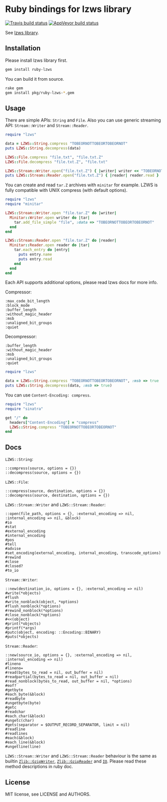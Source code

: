# Ruby bindings for lzws library

[![Travis build status](https://travis-ci.org/andrew-aladev/ruby-lzws.svg?branch=master)](https://travis-ci.org/andrew-aladev/ruby-lzws)
[![AppVeyor build status](https://ci.appveyor.com/api/projects/status/github/andrew-aladev/ruby-lzws?branch=master&svg=true)](https://ci.appveyor.com/project/andrew-aladev/ruby-lzws/branch/master)

See [lzws library](https://github.com/andrew-aladev/lzws).

## Installation

Please install lzws library first.

```sh
gem install ruby-lzws
```

You can build it from source.

```sh
rake gem
gem install pkg/ruby-lzws-*.gem
```

## Usage

There are simple APIs: `String` and `File`. Also you can use generic streaming API: `Stream::Writer` and `Stream::Reader`.

```ruby
require "lzws"

data = LZWS::String.compress "TOBEORNOTTOBEORTOBEORNOT"
puts LZWS::String.decompress(data)

LZWS::File.compress "file.txt", "file.txt.Z"
LZWS::File.decompress "file.txt.Z", "file.txt"

LZWS::Stream::Writer.open("file.txt.Z") { |writer| writer << "TOBEORNOTTOBEORTOBEORNOT" }
puts LZWS::Stream::Reader.open("file.txt.Z") { |reader| reader.read }
```

You can create and read `tar.Z` archives with `minitar` for example.
LZWS is fully compatible with UNIX compress (with default options).

```ruby
require "lzws"
require "minitar"

LZWS::Stream::Writer.open "file.tar.Z" do |writer|
  Minitar::Writer.open writer do |tar|
    tar.add_file_simple "file", :data => "TOBEORNOTTOBEORTOBEORNOT"
  end
end

LZWS::Stream::Reader.open "file.tar.Z" do |reader|
  Minitar::Reader.open reader do |tar|
    tar.each_entry do |entry|
      puts entry.name
      puts entry.read
    end
  end
end
```

Each API supports additional options, please read lzws docs for more info.

Compressor:

```
:max_code_bit_length
:block_mode
:buffer_length
:without_magic_header
:msb
:unaligned_bit_groups
:quiet
```

Decompressor:

```
:buffer_length
:without_magic_header
:msb
:unaligned_bit_groups
:quiet
```

```ruby
require "lzws"

data = LZWS::String.compress "TOBEORNOTTOBEORTOBEORNOT", :msb => true
puts LZWS::String.decompress(data, :msb => true)
```

You can use `Content-Encoding: compress`.

```ruby
require "lzws"
require "sinatra"

get "/" do
  headers["Content-Encoding"] = "compress"
  LZWS::String.compress "TOBEORNOTTOBEORTOBEORNOT"
end
```

## Docs

`LZWS::String`:

```
::compress(source, options = {})
::decompress(source, options = {})
```

`LZWS::File`:

```
::compress(source, destination, options = {})
::decompress(source, destination, options = {})
```

`LZWS::Stream::Writer` and `LZWS::Stream::Reader`:

```
::open(file_path, options = {}, :external_encoding => nil, :internal_encoding => nil, &block)
#io
#stat
#external_encoding
#internal_encoding
#pos
#tell
#advise
#set_encoding(external_encoding, internal_encoding, transcode_options)
#rewind
#close
#closed?
#to_io
```

`Stream::Writer`:

```
::new(destination_io, options = {}, :external_encoding => nil)
#write(*objects)
#flush
#write_nonblock(object, *options)
#flush_nonblock(*options)
#rewind_nonblock(*options)
#close_nonblock(*options)
#<<(object)
#print(*objects)
#printf(*args)
#putc(object, encoding: ::Encoding::BINARY)
#puts(*objects)
```

`Stream::Reader`:

```
::new(source_io, options = {}, :external_encoding => nil, :internal_encoding => nil)
#lineno
#lineno=
#read(bytes_to_read = nil, out_buffer = nil)
#readpartial(bytes_to_read = nil, out_buffer = nil)
#read_nonblock(bytes_to_read, out_buffer = nil, *options)
#eof?
#getbyte
#each_byte(&block)
#readbyte
#ungetbyte(byte)
#getc
#readchar
#each_char(&block)
#ungetc(char)
#gets(separator = $OUTPUT_RECORD_SEPARATOR, limit = nil)
#readline
#readlines
#each(&block)
#each_line(&block)
#ungetline(line)
```

`LZWS::Stream::Writer` and `LZWS::Stream::Reader` behaviour is the same as builtin [`Zlib::GzipWriter`](https://ruby-doc.org/stdlib-2.6.3/libdoc/zlib/rdoc/Zlib/GzipReader.html), [`Zlib::GzipReader`](https://ruby-doc.org/stdlib-2.6.3/libdoc/zlib/rdoc/Zlib/GzipWriter.html) and [`IO`](https://ruby-doc.org/core-2.6.3/IO.html).
Please read these method descriptions in ruby doc.

## License

MIT license, see LICENSE and AUTHORS.
